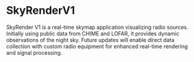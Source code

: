 # SkyRenderV1
SkyRender V1 is a real-time skymap application visualizing radio sources. Initially using public data from CHIME and LOFAR, it provides dynamic observations of the night sky. Future updates will enable direct data collection with custom radio equipment for enhanced real-time rendering and signal processing.
